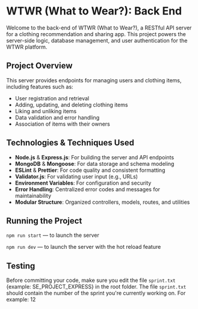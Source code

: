 # WTWR (What to Wear?): Back End

Welcome to the back-end of WTWR (What to Wear?), a RESTful API server for a clothing recommendation and sharing app. This project powers the server-side logic, database management, and user authentication for the WTWR platform.

## Project Overview

This server provides endpoints for managing users and clothing items, including features such as:

- User registration and retrieval
- Adding, updating, and deleting clothing items
- Liking and unliking items
- Data validation and error handling
- Association of items with their owners

## Technologies & Techniques Used

- **Node.js** & **Express.js**: For building the server and API endpoints
- **MongoDB** & **Mongoose**: For data storage and schema modeling
- **ESLint** & **Prettier**: For code quality and consistent formatting
- **Validator.js**: For validating user input (e.g., URLs)
- **Environment Variables**: For configuration and security
- **Error Handling**: Centralized error codes and messages for maintainability
- **Modular Structure**: Organized controllers, models, routes, and utilities

## Running the Project

`npm run start` — to launch the server

`npm run dev` — to launch the server with the hot reload feature

## Testing

Before committing your code, make sure you edit the file `sprint.txt` {example: SE_PROJECT_EXPRESS} in the root folder. The file `sprint.txt` should contain the number of the sprint you're currently working on. For example: 12

